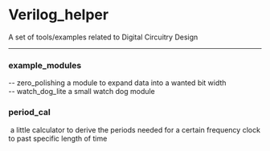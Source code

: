 # Verilog_helper 

A set of tools/examples related to Digital Circuitry Design

------

### example_modules

-- zero_polishing 
	a module to expand data into a wanted bit width  
-- watch_dog_lite
	a small watch dog module

### period_cal 

​	a little calculator to derive the periods needed for a certain frequency clock to past specific length of time

